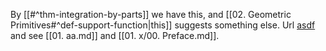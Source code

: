 By [[#^thm-integration-by-parts]] we have this, and [[02. Geometric Primitives#^def-support-function|this]] suggests something else.
Url [asdf](https://google.com) and see [[01. aa.md]] and [[01. x/00. Preface.md]].